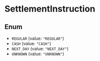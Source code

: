 # SettlementInstruction

## Enum

* `REGULAR` (value: `"REGULAR"`)
* `CASH` (value: `"CASH"`)
* `NEXT_DAY` (value: `"NEXT_DAY"`)
* `UNKNOWN` (value: `"UNKNOWN"`)
